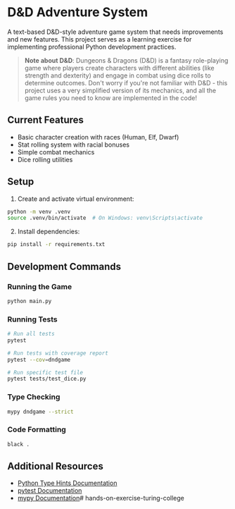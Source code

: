 # D&D Adventure System

A text-based D&D-style adventure game system that needs improvements and new features. This project serves as a learning exercise for implementing professional Python development practices.

> **Note about D&D**: Dungeons & Dragons (D&D) is a fantasy role-playing game where players create characters with different abilities (like strength and dexterity) and engage in combat using dice rolls to determine outcomes. Don't worry if you're not familiar with D&D - this project uses a very simplified version of its mechanics, and all the game rules you need to know are implemented in the code!

## Current Features
- Basic character creation with races (Human, Elf, Dwarf)
- Stat rolling system with racial bonuses
- Simple combat mechanics
- Dice rolling utilities

## Setup

1. Create and activate virtual environment:
```bash
python -m venv .venv
source .venv/bin/activate  # On Windows: venv\Scripts\activate
```

2. Install dependencies:
```bash
pip install -r requirements.txt
```

## Development Commands

### Running the Game
```bash
python main.py
```

### Running Tests
```bash
# Run all tests
pytest

# Run tests with coverage report
pytest --cov=dndgame

# Run specific test file
pytest tests/test_dice.py
```

### Type Checking
```bash
mypy dndgame --strict
```

### Code Formatting
```bash
black .
```

## Additional Resources

- [Python Type Hints Documentation](https://docs.python.org/3/library/typing.html)
- [pytest Documentation](https://docs.pytest.org/)
- [mypy Documentation](https://mypy.readthedocs.io/)# hands-on-exercise-turing-college
